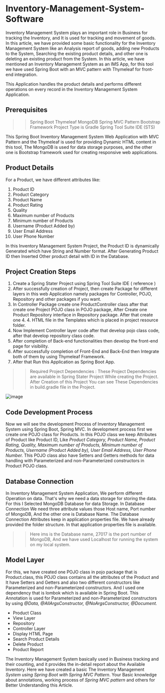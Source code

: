 # Inventory-Management-System-Software

Inventory Management System plays an important role in Business for tracking the Inventory, and It is used for tracking and movement of goods. In this article, we have provided some basic functionality for the Inventory Management System like an Analysis report of goods, adding new Products to the System, Searching the existing product details, and other one is deleting an existing product from the System. In this article, we have mentioned an Inventory Management System as an IMS App, for this tool we have used Spring Boot with an MVC pattern with Thymeleaf for front-end integration.

This Application handles the product details and performs different operations on every record in the Inventory Management System Application.

## Prerequisites
>> Spring Boot
>> Thymeleaf
>> MongoDB
>> Spring MVC Pattern
>> Bootstrap Framework 
>> Project Type is Gradle 
>> Spring Tool Suite IDE (STS)

This Spring Boot Inventory Management System Web Application with MVC Pattern and the Thymeleaf is used for providing Dynamic HTML content in this tool, The MongoDB is used for data storage purposes, and the other one is Bootstrap framework used for creating responsive web applications.

## Product Details
For a Product, we have different attributes like:

1. Product ID
2. Product Category
3. Product Name
4. Product Rating
5. Quality
6. Maximum number of Products
7. Minimum number of Products
8. Username (Product Added by)
9. User Email Address
10. User Phone Number

In this Inventory Management System Project, the Product ID is dynamically Generated which have String and Number format. After Generating Product ID then Inserted Other product detail with ID in the Database.

## Project Creation Steps
1. Create a Spring Stater Project using Spring Tool Suite IDE ( reference )
2. After successfully creation of Project, then create Package for different layers in this web Application namely packages for Controller, POJO, Repository and other packages if you want.
3. In Controller Package create one ProductController class after that create one Project POJO class in POJO package, After Create one Product Repository interface in Repository package. After that create one 4. 4. HTML file in the Templates which is placed in project resource folder.
5. Now Implement Controller layer code after that develop pojo class code, after that develop repository class code.
6. After completion of Back-end functionalities then develop the front-end page for visibility.
7. After successfully completion of Front-End and Back-End then Integrate both of them by using Thymeleaf Framework.
8. After that Run this Application as Spring Boot App.

>> Required Project Dependencies : These Project Dependencies are available in Spring Stater Project While creating the Project. After Creation of this Project You can see These Dependencies in build.gradle file in the Project.

![image](https://github.com/user-attachments/assets/095d65cd-d020-4d78-8622-3fcbf6b0edb4)

## Code Development Process
Now we will see the development Process of Inventory Management System using Spring Boot, Spring MVC. In development process first we create one POJO class for Products. In this POJO class we keep Attributes of Product like Product ID, Like *Product Category, Product Name, Product Rating, Quality, Maximum number of Products, Minimum number of Products, Username (Product Added by), User Email Address, User Phone Number.* This POJO class also have Setters and Getters methods for data handling with Parameterized and non-Parameterized constructors in Product POJO class.

## Database Connection
In Inventory Management System Application, We perform different Operation on data. That's why we need a data storage for storing the data. For this I Selected MongoDB Database for data Storage. In Database Connection We need three attribute values those Host name, Port number of MongoDB, And the other one is Database Name. The Database Connection Attributes keep in application properties file. We have already provided the folder structure. In that application properties file is available.

>> Here ims is the Database name, 27017 is the port number of MongoDB, And we have used Localhost for running the system on my local system.

## Model Layer
For this, we have created one POJO class in pojo package that is Product.class, this POJO class contains all the attributes of the Product and It have Setters and Getters and also two different constructors like Parameterized and non-Parameterized constructors. And I used one dependency that is lombok which is available in Spring Boot. This Annotation is used for Parameterized and non-Parameterized constructors by using *@Data, @AllArgsConstructor, @NoArgsConstructor, @Document.*

- Product Class
- View Layer
- Repository
- Controller Layer
- Display HTML Page
- Search Product Details
- Delete Product
- Product Report

The Inventory Management System basically used in Business tracking and their counting, and it provides the in-detail report about the Available Inventory. Here we have created a basic The Inventory Management *System using Spring Boot with Spring MVC Pattern*. Your Basic knowledge about annotations, working process of *Spring MVC pattern* and others for Better Understanding this Article.
